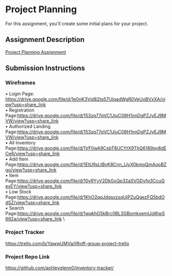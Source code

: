 # Project Planning
For this assignment, you'll create some initial plans for your project.

## Assignment Description
[Project Planning Assignment](https://education.launchcode.org/liftoff/modules/assignments/project-planning)

## Submission Instructions

### Wireframes

• Login Page: https://drive.google.com/file/d/1e0nK3Vpl82Iq57UIqadWgR0VeUoBVxXA/view?usp=share_link \
• Registration Page:https://drive.google.com/file/d/153zq77qVC1JjuC08H1nnDgPZJyEJ9MVW/view?usp=share_link \
• Authorized Landing Page:https://drive.google.com/file/d/153zq77qVC1JjuC08H1nnDgPZJyEJ9MVW/view?usp=share_link \
• All Inventory Page:https://drive.google.com/file/d/1VF0wA9CsbT8UCYtX9ThQ6189qy8dECe6/view?usp=share_link \
• Add Item Page:https://drive.google.com/file/d/1EtU9sLtByK8Cnn_IJyX0kmoQmAooBZgo/view?usp=share_link \
• Item Page:https://drive.google.com/file/d/10yRYyV2DkGxQp32aSVGDyfp3CcuQevEY/view?usp=share_link \
• Low Stock Page:https://drive.google.com/file/d/1KhO2qqJdgsxzsqUjPZuQgezFQ5bdOdSZ/view?usp=share_link \
• Search Page:https://drive.google.com/file/d/1wqkhG5kBrc0BL3GBomkxemIJoWwS692a/view?usp=share_link \

### Project Tracker

https://trello.com/b/YawwUMVa/liftoff-group-project-trello

### Project Repo Link

https://github.com/ashleyglenn0/inventory-tracker/

